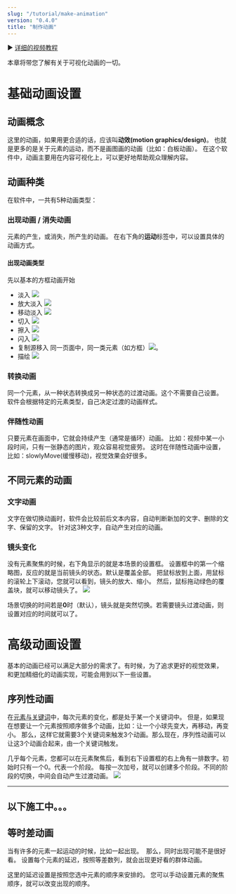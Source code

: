 ```yaml
---
slug: "/tutorial/make-animation"
version: "0.4.0"
title: "制作动画"
---
```


▶️ [详细的视频教程](https://www.bilibili.com/video/BV1aa411F7Y2?p=6)

本章将带您了解有关于可视化动画的一切。

# 基础动画设置

## 动画概念
这里的动画，如果用更合适的话，应该叫**动效(motion graphics/design)**。
也就是更多的是关于元素的运动，而不是画图画的动画（比如：白板动画）。
在这个软件中，动画主要用在内容可视化上，可以更好地帮助观众理解内容。

## 动画种类
在软件中，一共有5种动画类型：

### 出现动画 / 消失动画
元素的产生，或消失，所产生的动画。
在右下角的**运动**标签中，可以设置具体的动画方式。

#### 出现动画类型
先以基本的方框动画开始
- 淡入 ![](../images/fadeUp.gif)
- 放大淡入 ![](../images/scaleFadeUp.gif)
- 移动淡入 ![](../images/appearMoveFade.gif)
- 切入 ![](../images/peekIn.gif)
- 擦入 ![](../images/wideIn.gif)
- 闪入 ![](../images/flashAppear.gif)
- 复制源移入 同一页面中，同一类元素（如方框）![](../images/moveFromCopy.gif)。
- 描绘 ![](../images/svgAppear.gif)


### 转换动画
同一个元素，从一种状态转换成另一种状态的过渡动画。这个不需要自己设置。
软件会根据特定的元素类型，自己决定过渡的动画样式。

### 伴随性动画
只要元素在画面中，它就会持续产生（通常是循环）动画。
比如：视频中某一小段时间，只有一张静态的图片，观众容易视觉疲劳。
这时在伴随性动画中设置，比如：slowlyMove(缓慢移动)，视觉效果会好很多。

## 不同元素的动画

### 文字动画
文字在做切换动画时，软件会比较前后文本内容，自动判断新加的文字、删除的文字、保留的文字。
针对这3种文字，自动产生对应的动画。

### 镜头变化
没有元素聚焦的时候，右下角显示的就是本场景的设置框。
设置框中的第一个缩略图，反应的就是当前镜头的状态。默认是覆盖全部。
把鼠标放到上面，用鼠标的滚轮上下滚动，您就可以看到，镜头的放大、缩小。
然后，鼠标拖动绿色的覆盖块，就可以移动镜头了。
![](../images/sceneScroll.gif)

场景切换的时间若是**0**时（默认），镜头就是突然切换。若需要镜头过渡动画，则设置对应的时间就可以了。


# 高级动画设置
基本的动画已经可以满足大部分的需求了。有时候，为了追求更好的视觉效果，
和更加精细化的动画实现，可能会用到以下一些设置。

## 序列性动画
在[元素与关键词](/tutorial/elements-keyword)中，每次元素的变化，都是处于某一个关键词中。
但是，如果现在想要让一个元素按照顺序做多个动画，比如：让一个小球先变大，再移动，再变小。
那么，这样它就需要3个关键词来触发3个动画。那么现在，序列性动画可以让这3个动画合起来，由一个关键词触发。

几乎每个元素，您都可以在元素聚焦后，看到右下设置框的右上角有一排数字。初始时只有一个0。代表一个阶段。
每按一次加号，就可以创建多个阶段。不同的阶段的切换，中间会自动产生过渡动画。
![](../images/stages.jpg)

---
以下施工中。。。
---


## 等时差动画
当有许多的元素一起运动的时候，比如一起出现。
![]()
那么，同时出现可能不是很好看。
设置每个元素的延迟，按照等差数列，就会出现更好看的群体动画。
![]()

这里的延迟设置是按照您选中元素的顺序来安排的。
您可以手动设置元素的聚焦顺序，就可以改变出现的顺序。
![]()
